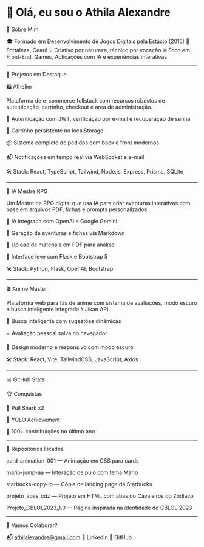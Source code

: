 # 👋 Olá, eu sou o Athila Alexandre

🧠 Sobre Mim

🎓 Formado em Desenvolvimento de Jogos Digitais pela Estácio (2015)
📍 Fortaleza, Ceará
💡 Criativo por natureza, técnico por vocação
🌐 Foco em Front-End, Games, Aplicações com IA e experiências interativas

&#x20;

---

🚀 Projetos em Destaque
&#x20;


🛍️ Athelier

Plataforma de e-commerce fullstack com recursos robustos de autenticação, carrinho, checkout e área de administração.

🔐 Autenticação com JWT, verificação por e-mail e recuperação de senha

🛒 Carrinho persistente no localStorage

📦 Sistema completo de pedidos com back e front modernos

📬 Notificações em tempo real via WebSocket e e-mail

🛠️ Stack: React, TypeScript, Tailwind, Node.js, Express, Prisma, SQLite
&#x20;

---
🧙 IA Mestre RPG

Um Mestre de RPG digital que usa IA para criar aventuras interativas com base em arquivos PDF, fichas e prompts personalizados.

🤖 IA integrada com OpenAI e Google Gemini

📝 Geração de aventuras e fichas via Markdown

📁 Upload de materiais em PDF para análise

🧭 Interface leve com Flask e Bootstrap 5

🛠️ Stack: Python, Flask, OpenAI, Bootstrap
&#x20;

---
🎬 Anime Master

Plataforma web para fãs de anime com sistema de avaliações, modo escuro e busca inteligente integrada à Jikan API.

🔎 Busca inteligente com sugestões dinâmicas

⭐ Avaliação pessoal salva no navegador

🎨 Design moderno e responsivo com modo escuro

🛠️ Stack: React, Vite, TailwindCSS, JavaScript, Axios
&#x20;

---
📊 GitHub Stats

🏆 Conquistas

🦈 Pull Shark x2

🚀 YOLO Achievement

📅 100+ contribuições no último ano
&#x20;

---
📌 Repositórios Fixados

card-animation-001 — Animação em CSS para cards

mario-jump-aa — Interação de pulo com tema Mario

starbucks-copy-lp — Cópia de landing page da Starbucks

projeto_abas_cdz — Projeto em HTML com abas do Cavaleiros do Zodíaco

Projeto_CBLOL2023_1.0 — Página inspirada na identidade do CBLOL 2023
&#x20;

---
🤝 Vamos Colaborar?

📬 athilalexandre@gmail.com
🔗 LinkedIn
🐙 GitHub

